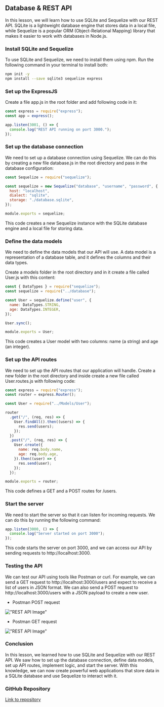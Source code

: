 ## Database & REST API

In this lesson, we will learn how to use SQLite and Sequelize with our REST API. SQLite is a lightweight database engine that stores data in a local file, while Sequelize is a popular ORM (Object-Relational Mapping) library that makes it easier to work with databases in Node.js.

### Install SQLite and Sequelize

To use SQLite and Sequelize, we need to install them using npm. Run the following command in your terminal to install both:

```bash
npm init -y
npm install --save sqlite3 sequelize express
```

### Set up the ExpressJS

Create a file app.js in the root folder and add following code in it:

```javascript
const express = require("express");
const app = express();

app.listen(3001, () => {
  console.log("REST API running on port 3000.");
});
```

### Set up the database connection

We need to set up a database connection using Sequelize. We can do this by creating a new file database.js in the root directory and pass in the database configuration:

```javascript
const Sequelize = require("sequelize");

const sequelize = new Sequelize("database", "username", "password", {
  host: "localhost",
  dialect: "sqlite",
  storage: "./database.sqlite",
});

module.exports = sequelize;
```

This code creates a new Sequelize instance with the SQLite database engine and a local file for storing data.

### Define the data models

We need to define the data models that our API will use. A data model is a representation of a database table, and it defines the columns and their data types.

Create a models folder in the root directory and in it create a file called User.js with this content:

```javascript
const { DataTypes } = require("sequelize");
const sequelize = require("../database");

const User = sequelize.define("user", {
  name: DataTypes.STRING,
  age: DataTypes.INTEGER,
});

User.sync();

module.exports = User;
```

This code creates a User model with two columns: name (a string) and age (an integer).

### Set up the API routes

We need to set up the API routes that our application will handle. Create a new folder in the root directory and inside create a new file called User.routes.js with following code:

```javascript
const express = require("express");
const router = express.Router();

const User = require("../Models/User");

router
  .get("/", (req, res) => {
    User.findAll().then((users) => {
      res.send(users);
    });
  })
  .post("/", (req, res) => {
    User.create({
      name: req.body.name,
      age: req.body.age,
    }).then((user) => {
      res.send(user);
    });
  });

module.exports = router;
```

This code defines a GET and a POST routes for /users.

### Start the server

We need to start the server so that it can listen for incoming requests. We can do this by running the following command:

```javascript
app.listen(3000, () => {
  console.log("Server started on port 3000");
});
```

This code starts the server on port 3000, and we can access our API by sending requests to http://localhost:3000.

### Testing the API

We can test our API using tools like Postman or curl. For example, we can send a GET request to http://localhost:3000/users and expect to receive a list of users in JSON format. We can also send a POST request to http://localhost:3000/users with a JSON payload to create a new user.

- Postman POST request

!["REST API Image"](/Articles/BackEnd/RESTApi/database2.png)

- Postman GET request

!["REST API Image"](/Articles/BackEnd/RESTApi/database3.png)

### Conclusion

In this lesson, we learned how to use SQLite and Sequelize with our REST API. We saw how to set up the database connection, define data models, set up API routes, implement logic, and start the server. With this knowledge, we can now create powerful web applications that store data in a SQLite database and use Sequelize to interact with it.

### GitHub Repository

[Link to repository](https://github.com/SamuelFoc/Cerebro-Stream-Projects/tree/main/BackEnd/RestApi/Database)
